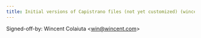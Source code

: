 ```yaml
---
title: Initial versions of Capistrano files (not yet customized) (wincent.com, 902eb8c)
---
```


Signed-off-by: Wincent Colaiuta &lt;win@wincent.com&gt;
